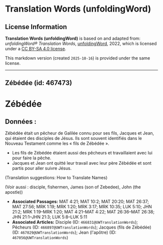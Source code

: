 # Translation Words (unfoldingWord)

## License Information

**Translation Words (unfoldingWord)** is based on and adapted from: _unfoldingWord® Translation Words_, [unfoldingWord](https://unfoldingword.org/utw), 2022, which is licensed under a [CC BY-SA 4.0 license](https://creativecommons.org/licenses/by-sa/4.0/legalcode.en).

This markdown version (created `2025-10-16`) is provided under the same license.



--------------------------------

## Zébédée (id: 467473)

Zébédée
=======

Données :
---------

Zébédée était un pêcheur de Galilée connu pour ses fils, Jacques et Jean, qui étaient des disciples de Jésus. Ils sont souvent identifiés dans le Nouveau Testament comme les « fils de Zébédée ».

* Les fils de Zébédée étaient aussi des pêcheurs et travaillaient avec lui pour faire la pêche.
* Jacques et Jean ont quitté leur travail avec leur père Zébédée et sont partis pour aller suivre Jésus.

(Translation suggestions: How to Translate Names)

(Voir aussi : disciple, fishermen, James (son of Zebedee), John (the apostle))

* **Associated Passages:** MAT 4:21; MAT 10:2; MAT 20:20; MAT 26:37; MAT 27:56; MRK 1:19; MRK 1:20; MRK 3:17; MRK 10:35; LUK 5:10; JHN 21:2; MRK 1:19–MRK 1:20; MAT 4:21–MAT 4:22; MAT 26:36–MAT 26:38; JHN 21:1–JHN 21:3; LUK 5:8–LUK 5:11
* **Associated Articles:** Disciple (ID: `466831@UWTranslationWords`); Pêcheurs (ID: `466897@UWTranslationWords`); Jacques (fils de Zébédée) (ID: `467029@UWTranslationWords`); Jean (l'apôtre) (ID: `467056@UWTranslationWords`)

